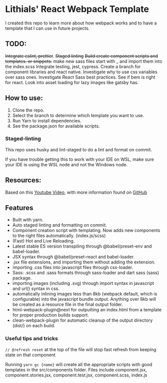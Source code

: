 # Lithials' React Webpack Template

I created this repo to learn more about how webpack works and to have a template that I can use in future projects.

## TODO:

~~Integrate eslint, prettier~~.
~~Staged linting~~
~~Build create component scripts and templates. or snippets.~~
make new sass files start with \_ and import them into the index.scss
Integrate testing, jest, cypress.
Create a branch for component libraries and react native.
Investigate why to use css variables over sass ones.
Investigate React Sass best practices.
See if bem is right for react.
Look into asset loading for lazy images like gatsby has.

## How to use:

1. Clone the repo.
2. Select the branch to determine which template you want to use.
3. Run Yarn to install dependencies.
4. See the package.json for available scripts.

### Staged-linting

This repo uses husky and lint-staged to do a lint and format on commit.

If you have trouble getting this to work with your IDE on WSL,
make sure your IDE is using the WSL node and not the Windows node.

## Resources:

Based on this [Youtube Video](https://youtu.be/TOb1c39m64A), with more information found on [GitHub](https://github.com/Jimmydalecleveland/webpack-starters/tree/react-full-project-latest)

## Features

-   Built with yarn.
-   Auto staged linting and formatting on commit.
-   Component creation script with templating. Now adds new components to the right files automatically. (index.js/scss)
-   (Fast) Hot and Live Reloading.
-   Latest stable ES version transpiling through @babel/preset-env and babel-loader.
-   JSX syntax through @babel/preset-react and babel-loader.
-   .jsx file extensions, and importing them without adding the extension.
-   importing .css files into javascript files through css-loader.
-   Sass: .scss and .sass formats through sass-loader and dart sass (sass) package.
-   importing images (including .svg) through import syntax in javascript and url() syntax in css.
-   automatically inlining images less than 8kb (webpack default, which is configurable) into the javascript bundle output. Anything over 8kb will be created as a resource file in the final output folder.
-   html-webpack-plugin@next for outputting an index.html from a template for proper production builds support.
-   clean-webpack-plugin for automatic cleanup of the output directory (dist/) on each build.

### Useful tips and tricks

`// @refresh reset` at the top of the file will stop fast refresh from keeping state on that component

Running `yarn gc {name}` will create all the appropriate scripts with good templates in the src/components folder. Files include
component.jsx, component.stories.jsx, component.test.jsx, component.scss, index.js
